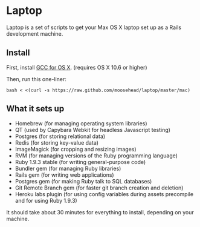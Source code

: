 Laptop
======

Laptop is a set of scripts to get your Max OS X laptop set up as a Rails development machine.

Install
-------

First, install [GCC for OS X](https://github.com/kennethreitz/osx-gcc-installer). (requires OS X 10.6 or higher)

Then, run this one-liner:

    bash < <(curl -s https://raw.github.com/moosehead/laptop/master/mac)

What it sets up
---------------

* Homebrew (for managing operating system libraries)
* QT (used by Capybara Webkit for headless Javascript testing)
* Postgres (for storing relational data)
* Redis (for storing key-value data)
* ImageMagick (for cropping and resizing images)
* RVM (for managing versions of the Ruby programming language)
* Ruby 1.9.3 stable (for writing general-purpose code)
* Bundler gem (for managing Ruby libraries)
* Rails gem (for writing web applications)
* Postgres gem (for making Ruby talk to SQL databases)
* Git Remote Branch gem (for faster git branch creation and deletion)
* Heroku labs plugin (for using config variables during assets precompile and for using Ruby 1.9.3)

It should take about 30 minutes for everything to install, depending on your machine.
